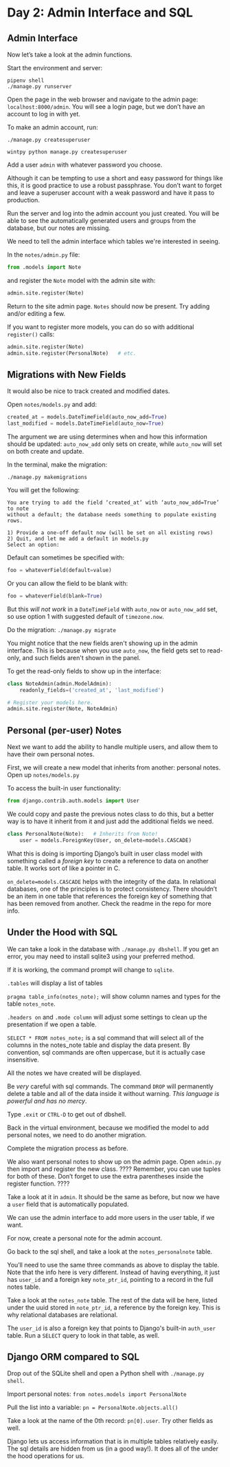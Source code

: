 # Day 2: Admin Interface and SQL

## Admin Interface

Now let’s take a look at the admin functions.

Start the environment and server:

```
pipenv shell
./manage.py runserver
```

Open the page in the web browser and navigate to the admin page:
`localhost:8000/admin`. You will see a login page, but we don’t have an account
to log in with yet.

To make an admin account, run:

```
./manage.py createsuperuser
```

```
wintpy python manage.py createsuperuser
```

Add a user `admin` with whatever password you choose.

Although it can be tempting to use a short and easy password for things like
this, it is good practice to use a robust passphrase. You don’t want to forget
and leave a superuser account with a weak password and have it pass to
production.

Run the server and log into the admin account you just created. You will be
able to see the automatically generated users and groups from the database, but
our notes are missing.

We need to tell the admin interface which tables we're interested in seeing.

In the `notes/admin.py` file:

```python
from .models import Note
```

and register the `Note` model with the admin site with:

```python
admin.site.register(Note)
```

Return to the site admin page. `Notes` should now be present. Try adding
and/or editing a few.

If you want to register more models, you can do so with additional `register()`
calls:

```python
admin.site.register(Note)
admin.site.register(PersonalNote)   # etc.
```

## Migrations with New Fields

It would also be nice to track created and modified dates.

Open `notes/models.py` and add:

```python
created_at = models.DateTimeField(auto_now_add=True)
last_modified = models.DateTimeField(auto_now=True)
```

The argument we are using determines when and how this information should be
updated: `auto_now_add` only sets on create, while `auto_now` will set on both
create and update.

In the terminal, make the migration:

```
./manage.py makemigrations
```

You will get the following:

```
You are trying to add the field ‘created_at’ with ‘auto_now_add=True’ to note
without a default; the database needs something to populate existing rows.

1) Provide a one-off default now (will be set on all existing rows)
2) Quit, and let me add a default in models.py
Select an option:
```

Default can sometimes be specified with:

```python
foo = whateverField(default=value)
```

Or you can allow the field to be blank with:

```python
foo = whateverField(blank=True)
```

But this _will not work_ in a `DateTimeField` with `auto_now` or `auto_now_add`
set, so use option 1 with suggested default of `timezone.now`.

Do the migration: `./manage.py migrate`

You might notice that the new fields aren't showing up in the admin interface. This is because when you use `auto_now`, the field gets set to read-only, and such fields aren't shown in the panel.

To get the read-only fields to show up in the interface:

```python
class NoteAdmin(admin.ModelAdmin):
	readonly_fields=('created_at', 'last_modified')

# Register your models here.
admin.site.register(Note, NoteAdmin)
```

## Personal (per-user) Notes

Next we want to add the ability to handle multiple users, and allow them to have
their own personal notes.

First, we will create a new model that inherits from another: personal notes.
Open up `notes/models.py`

To access the built-in user functionality:

```python
from django.contrib.auth.models import User
```

We could copy and paste the previous notes class to do this, but a better way is
to have it inherit from it and just add the additional fields we need.

```python
class PersonalNote(Note):   # Inherits from Note!
    user = models.ForeignKey(User, on_delete=models.CASCADE)
```

What this is doing is importing Django’s built in user class model with
something called a _foreign key_ to create a reference to data on another table.
It works sort of like a pointer in C.

`on_delete=models.CASCADE` helps with the integrity of the data. In relational
databases, one of the principles is to protect consistency. There shouldn’t be
an item in one table that references the foreign key of something that has been
removed from another. Check the readme in the repo for more info.

## Under the Hood with SQL

We can take a look in the database with `./manage.py dbshell`. If you get an
error, you may need to install sqlite3 using your preferred method.

If it is working, the command prompt will change to `sqlite`.

`.tables` will display a list of tables

`pragma table_info(notes_note);` will show column names and types for the table
`notes_note`.

`.headers on` and `.mode column` will adjust some settings to clean up the
presentation if we open a table.

`SELECT * FROM notes_note;` is a sql command that will select all of the columns
in the notes_note table and display the data present. By convention, sql
commands are often uppercase, but it is actually case insensitive.

All the notes we have created will be displayed.

Be _very_ careful with sql commands. The command `DROP` will permanently delete
a table and all of the data inside it without warning. _This language is
powerful and has no mercy_.

Type `.exit` or `CTRL-D` to get out of dbshell.

Back in the virtual environment, because we modified the model to add personal
notes, we need to do another migration.

Complete the migration process as before.

We also want personal notes to show up on the admin page. Open `admin.py` then
import and register the new class.
????
Remember, you can use tuples for both of
these. Don’t forget to use the extra parentheses inside the register function.
????

Take a look at it in `admin`. It should be the same as before, but now we have
a `user` field that is automatically populated.

We can use the admin interface to add more users in the user table, if we want.

For now, create a personal note for the admin account.

Go back to the sql shell, and take a look at the `notes_personalnote` table.

You’ll need to use the same three commands as above to display the table. Note
that the info here is very different. Instead of having everything, it just has
`user_id` and a foreign key `note_ptr_id`, pointing to a record in the full
notes table.

Take a look at the `notes_note` table. The rest of the data will be here,
listed under the uuid stored in `note_ptr_id`, a reference by the foreign key.
This is why relational databases are relational.

The `user_id` is also a foreign key that points to Django's built-in `auth_user`
table. Run a `SELECT` query to look in that table, as well.

## Django ORM compared to SQL

Drop out of the SQLite shell and open a Python shell with `./manage.py shell`.

Import personal notes: `from notes.models import PersonalNote`

Pull the list into a variable: `pn = PersonalNote.objects.all()`

Take a look at the name of the 0th record: `pn[0].user`. Try other fields as
well.

Django lets us access information that is in multiple tables relatively easily.
The sql details are hidden from us (in a good way!). It does all of the under
the hood operations for us.
